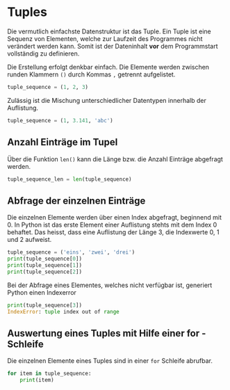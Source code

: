 # Tuples

Die vermutlich einfachste Datenstruktur ist das Tuple. Ein Tuple ist eine Sequenz von Elementen, welche zur Laufzeit des Programmes nicht verändert werden kann. Somit ist der Dateninhalt
**vor** dem Programmstart vollständig zu definieren.

Die Erstellung erfolgt denkbar einfach. Die Elemente werden zwischen runden Klammern `()` durch 
Kommas `,` getrennt aufgelistet.

```python
tuple_sequence = (1, 2, 3)
```

Zulässig ist die Mischung unterschiedlicher Datentypen innerhalb der Auflistung.
```python
tuple_sequence = (1, 3.141, 'abc')
```

## Anzahl Einträge im Tupel
Über die Funktion `len()` kann die Länge bzw. die Anzahl Einträge abgefragt werden.
```python
tuple_sequence_len = len(tuple_sequence)
```

## Abfrage der einzelnen Einträge
Die einzelnen Elemente werden über einen Index abgefragt, beginnend mit 0. In Python ist das erste Element
einer Auflistung stehts mit dem Index 0 behaftet. Das heisst, dass eine Auflistung der Länge 3, die Indexwerte
0, 1 und 2 aufweist.
```python
tuple_sequence = ('eins', 'zwei', 'drei')
print(tuple_sequence[0])
print(tuple_sequence[1])
print(tuple_sequence[2])
```
Bei der Abfrage eines Elementes, welches nicht verfügbar ist, generiert Python einen Indexerror
```python
print(tuple_sequence[3])
IndexError: tuple index out of range
```

## Auswertung eines Tuples mit Hilfe einer for - Schleife
Die einzelnen Elemente eines Tuples sind in einer `for` Schleife abrufbar.
```python
for item in tuple_sequence:
    print(item)
```
